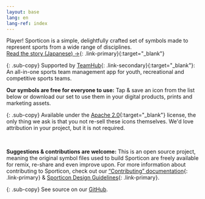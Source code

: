 ```yaml
---
layout: base
lang: en
lang-ref: index
---
```


<article markdown="1">

Player! Sporticon is a simple, delightfully crafted set of symbols made to represent sports from a wide range of disciplines.
<br> [Read the story (Japanese) →](https://www.pr-table.com/ookami/stories/23551){: .link-primary}{:target="_blank"}

{: .sub-copy}
Supported by [TeamHub](https://tmhub.jp/){: .link-secondary}{:target="_blank"}: An all-in-one sports team management app for youth, recreational and competitive sports teams.

</article>

<article markdown="1">

**Our symbols are free for everyone to use:** Tap & save an icon from the list below or download our set to use them in your digital products, prints and marketing assets.

{: .sub-copy}
Available under the [Apache 2.0](https://www.apache.org/licenses/LICENSE-2.0){:target="_blank"} license, the only thing we ask is that you not re-sell these icons themselves. We'd love attribution in your project, but it is not required.

<br>

**Suggestions & contributions are welcome:** This is an open source project, meaning the original symbol files used to build Sporticon are freely available for remix, re-share and even improve upon. For more information about contributing to Sporticon, check out our [“Contributing” documentation](https://github.com/ookamiinc/Sporticon/blob/master/documentation/contributing.md){: .link-primary} & [Sporticon Design Guidelines](https://github.com/ookamiinc/Sporticon/blob/master/documentation/sporticon-design-guidelines.md){: .link-primary}.

{: .sub-copy}
See source on our [GitHub](https://github.com/ookamiinc/sporticon).

</article>
